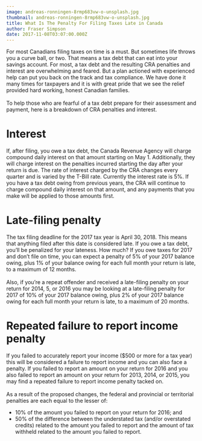 ```yaml
---
image: andreas-ronningen-8rmp683vw-o-unsplash.jpg
thumbnail: andreas-ronningen-8rmp683vw-o-unsplash.jpg
title: What Is The Penalty For Filing Taxes Late in Canada
author: Fraser Simpson
date: 2017-11-08T03:07:00.000Z
---
```

For most Canadians filing taxes on time is a must. But sometimes life throws you a curve ball, or two. That means a tax debt that can eat into your savings account. For most, a tax debt and the resulting CRA penalties and interest are overwhelming and feared. But a plan actioned with experienced help can put you back on the track and tax compliance. We have done it many times for taxpayers and it is with great pride that we see the relief provided hard working, honest Canadian families.\
\
To help those who are fearful of a tax debt prepare for their assessment and payment, here is a breakdown of CRA penalties and interest.

# Interest

If, after filing, you owe a tax debt, the Canada Revenue Agency will charge compound daily interest on that amount starting on May 1. Additionally, they will charge interest on the penalties incurred starting the day after your return is due. The rate of interest charged by the CRA changes every quarter and is varied by the T-Bill rate. Currently the interest rate is 5%. If you have a tax debt owing from previous years, the CRA will continue to charge compound daily interest on that amount, and any payments that you make will be applied to those amounts first.

# Late-filing penalty

The tax filing deadline for the 2017 tax year is April 30, 2018. This means that anything filed after this date is considered late. If you owe a tax debt, you’ll be penalized for your lateness. How much? If you owe taxes for 2017 and don’t file on time, you can expect a penalty of 5% of your 2017 balance owing, plus 1% of your balance owing for each full month your return is late, to a maximum of 12 months.\
\
Also, if you’re a repeat offender and received a late-filing penalty on your return for 2014, 5, or 2016 you may be looking at a late-filing penalty for 2017 of 10% of your 2017 balance owing, plus 2% of your 2017 balance owing for each full month your return is late, to a maximum of 20 months.

# Repeated failure to report income penalty

If you failed to accurately report your income ($500 or more for a tax year) this will be considered a failure to report income and you can also face a penalty. If you failed to report an amount on your return for 2016 and you also failed to report an amount on your return for 2013, 2014, or 2015, you may find a repeated failure to report income penalty tacked on.\
\
As a result of the proposed changes, the federal and provincial or territorial penalties are each equal to the lesser of:

* 10% of the amount you failed to report on your return for 2016; and
* 50% of the difference between the understated tax (and/or overstated credits) related to the amount you failed to report and the amount of tax withheld related to the amount you failed to report.